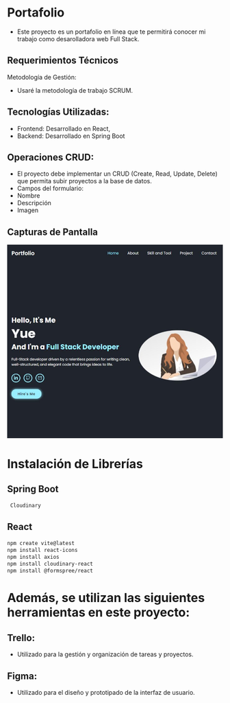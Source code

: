 # Portafolio
 - Este proyecto es un portafolio en línea que te permitirá conocer mi trabajo como desarolladora web Full Stack.
## Requerimientos Técnicos

Metodología de Gestión:
 - Usaré la metodología de trabajo SCRUM.
  
## Tecnologías Utilizadas:
 - Frontend: Desarrollado en React,
 - Backend: Desarrollado en Spring Boot
## Operaciones CRUD:
 - El proyecto debe implementar un CRUD (Create, Read, Update, Delete) que permita subir proyectos a la base de datos.
 - Campos del formulario:
 - Nombre
 - Descripción
 - Imagen

## Capturas de Pantalla
![Screenshot](home.JPG)
# Instalación de Librerías
  ## Spring Boot
     Cloudinary

  ## React 
  ```
  npm create vite@latest
  npm install react-icons
  npm install axios
  npm install cloudinary-react
  npm install @formspree/react
```
# Además, se utilizan las siguientes herramientas en este proyecto:

## Trello: 
 - Utilizado para la gestión y organización de tareas y proyectos. 

## Figma: 
 - Utilizado para el diseño y prototipado de la interfaz de usuario. 

